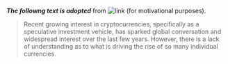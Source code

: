 _**The followng text is adopted**_ from ![link](https://www.kaggle.com/datasets/philmohun/cryptocurrency-financial-data) (for motivational purposes).

> Recent growing interest in cryptocurrencies, specifically as a speculative investment vehicle, has sparked global conversation and widespread interest over the last few years. However, there is a lack of understanding as to what is driving the rise of so many individual currencies.

